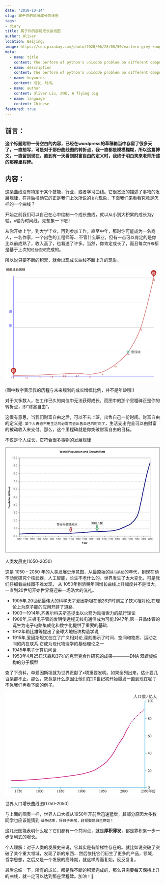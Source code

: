 ```yaml
---
date: '2019-10-14'
slug: 属于你的那份成长曲线图
tags:
- diary
title: 属于你的那份成长曲线图
author: Oliver
location: Beijing;
image: https://cdn.pixabay.com/photo/2020/06/28/08/50/eastern-grey-kangaroo-5348449_960_720.jpg
meta:
  - name: title
    content: The perform of python's unicode problem on different computer
  - name: description
    content: The perform of python's unicode problem on different computer
  - name: keywords
    content: 成长，时间。
  - name: author
    content: Oliver Liu, 刘彤, A flying pig
  - name: language
    content: Chinese
featured: true
---
```


## 前言：
**这个标题附带一份空白的内容，已经在wordpress的草稿箱当中存留了很多天了，一直想写，可是对于那份曲线图的转折点，我一直都是模模糊糊，所以这篇博文，一直留到现在。直到有一天看到财富自由的定义时，我终于明白笑来老师所述的那座里程碑。**
 
## 内容： 
 这条曲线没有特定于某个技能，行业，或者学习曲线。它很宽泛的描述了事物的发展规律，在背后推动它的正是我们上次所说的`复利`现象，下面我们来看看究竟是怎样的一个曲线？
 
 开始之前我们可以自己在心中绘制一个成长曲线，就以从小到大积累的成长为y轴，x轴为时间线。先想象一下吧！
 
 从你开始上学，到大学毕业，再到参加工作，直至中年，那时你可能成为一名商人，一名作家，一个出色的工程师等… 不管什么职业，但有一点可以肯定的是你比以前成熟了，收入高了，也看透了许多。当然，你肯定成长了，而且每次`升级`都是基于上次的`经验值`来完成的。
 
 所以说只要不断的积累，就会出现成长曲线不断上升的现象。
 
![Drag Racing](../../../assets/diary/growing.png)
<p class="text-center"> (图中数字表示我的历程与未来规划的成长增幅比例，并不是年龄哦!) </p>

对于大多数人，在工作已久的岗位中无法获得成长，而图中的那个里程碑正是你的转折点，即“财富自由”。

这很有意思，当我们财富自由之后，可以不去上班，出售自己一份时间。财富自由的定义是: `某个人再也不用生活的必需而去出售自己的时间了`，生活支出完全可以由财富的被动收入来支付。那么，这个里程碑就是你突破财富自由的目标。

不仅是个人成长，它符合很多事物的发展规律

![人类发展史1050-2050](../../../assets/diary/timg-1.jpg)
<p class="text-center"> 人类发展史(1050-2050) </p>

这是 1050 – 2050 年的人类发展史示意图，从最原始的`骑马杀仗`的年代，到现在动不动就研究个核武器，人工智能，长生不老什么的。世界发生了太大变化，可是我们仔细看曲线图不难发现，
从 1050年到清朝年间增长曲线上升幅度并不是很大，一直到20世纪开始世界将迎来一场浩大的洗礼。

- 1905年,20世纪最伟大的科学天才爱因斯坦在他26岁时创立了狭义相对论,在理论上为原子能的应用开辟了道路.
- 1903—1914年,齐奥尔科夫斯基提出以火箭为动搜索力的航行理论
- 1906年,三极电子管的发明使远程无线电通信成为可能.1947年,第一只晶体管的诞生为电子电路集成化和数字化提供了重要的基础.
- 1912年勒比雄等提出了全球大地板块构造学说
- 1915年,爱因斯坦又创立了广义相对论,深刻揭示了时间、空间和物质、运动之间的内在联系.它成为现代物理学的基础理论之一
- 1945年电子计算机问世
- 1953年4月25日沃森和37岁的克里克合作研究的成果————DNA 双螺旋结构的分子模型

查了下资料，单爱因斯坦就为世界贡献了x项重要发明。如果全列出来，估计要几百条都不止，那么，究竟是什么原因让他们在20世纪初开始爆发一直到现在呢？不急我们再看下面的例子。

![人类发展史2](../../../assets/diary/timg-2.jpg)
<p class="text-center"> 世界人口增长曲线图(1750-2050) </p>

与上面的图表一样，世界人口大概从1950年开前后迅速猛增，其部分原因大多数同学也应该能猜到 `战争结束，好日子来啦，赶紧娶媳妇生俩娃！`

这几张图能表明什么呢？它们都有一个共同点，就是**厚积薄发**，都是靠积累一步一步复利式的增长。

个人理解：对于人类的发展史来说，它其实是有阶梯性存在的。就比如说突破了突破了某个重大领域，发现了新的东西… 然后依托它们衍生了更多的产品，领域，哲学思想，之后又是一个发展的高峰期，就这样周而复始，反反复复。

最后总结一下，所有的成长，都是靠不断的积累完成的，那么只需要每天保持上升的曲线，就一定可以达到那座里程碑。加油！💪
